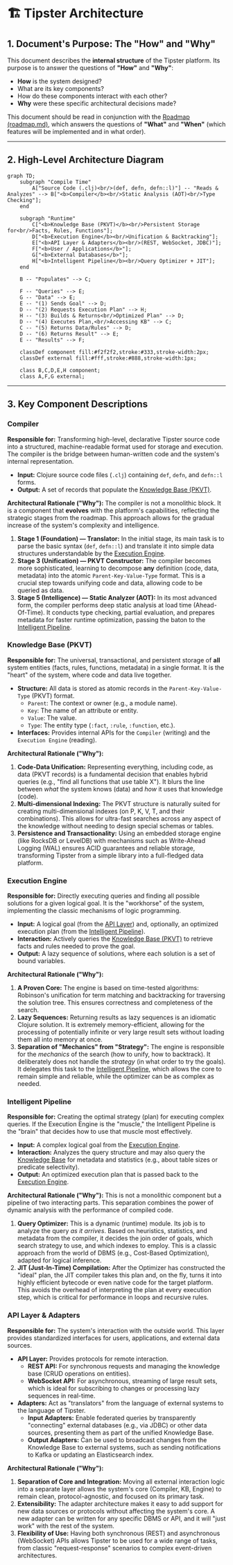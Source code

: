 # 🏗️ Tipster Architecture

## 1. Document's Purpose: The "How" and "Why"

This document describes the **internal structure** of the Tipster platform. Its purpose is to answer the questions of **"How"** and **"Why"**:
*   **How** is the system designed?
*   What are its key components?
*   How do these components interact with each other?
*   **Why** were these specific architectural decisions made?

This document should be read in conjunction with the [Roadmap (roadmap.md)](./roadmap.md), which answers the questions of **"What"** and **"When"** (which features will be implemented and in what order).

---

## 2. High-Level Architecture Diagram

```mermaid
graph TD;
    subgraph "Compile Time"
        A["Source Code (.clj)<br/>(def, defn, defn::l)"] -- "Reads & Analyzes" --> B["<b>Compiler</b><br/>Static Analysis (AOT)<br/>Type Checking"];
    end

    subgraph "Runtime"
        C["<b>Knowledge Base (PKVT)</b><br/>Persistent Storage for<br/>Facts, Rules, Functions"];
        D["<b>Execution Engine</b><br/>Unification & Backtracking"];
        E["<b>API Layer & Adapters</b><br/>(REST, WebSocket, JDBC)"];
        F["<b>User / Applications</b>"];
        G["<b>External Databases</b>"];
        H["<b>Intelligent Pipeline</b><br/>Query Optimizer + JIT"];
    end

    B -- "Populates" --> C;

    F -- "Queries" --> E;
    G -- "Data" --> E;
    E -- "(1) Sends Goal" --> D;
    D -- "(2) Requests Execution Plan" --> H;
    H -- "(3) Builds & Returns<br/>Optimized Plan" --> D;
    D -- "(4) Executes Plan,<br/>Accessing KB" --> C;
    C -- "(5) Returns Data/Rules" --> D;
    D -- "(6) Returns Result" --> E;
    E -- "Results" --> F;

    classDef component fill:#f2f2f2,stroke:#333,stroke-width:2px;
    classDef external fill:#fff,stroke:#888,stroke-width:1px;
    
    class B,C,D,E,H component;
    class A,F,G external;
```

---

## 3. Key Component Descriptions

### Compiler

**Responsible for:** Transforming high-level, declarative Tipster source code into a structured, machine-readable format used for storage and execution. The compiler is the bridge between human-written code and the system's internal representation.

*   **Input:** Clojure source code files (`.clj`) containing `def`, `defn`, and `defn::l` forms.
*   **Output:** A set of records that populate the [Knowledge Base (PKVT)](#knowledge-base-pkvt).

**Architectural Rationale ("Why"):** The compiler is not a monolithic block. It is a component that **evolves** with the platform's capabilities, reflecting the strategic stages from the roadmap. This approach allows for the gradual increase of the system's complexity and intelligence.

1.  **Stage 1 (Foundation) — Translator:** In the initial stage, its main task is to parse the basic syntax (`def`, `defn::l`) and translate it into simple data structures understandable by the [Execution Engine](#execution-engine).
2.  **Stage 3 (Unification) — PKVT Constructor:** The compiler becomes more sophisticated, learning to decompose **any** definition (code, data, metadata) into the atomic `Parent-Key-Value-Type` format. This is a crucial step towards unifying code and data, allowing code to be queried as data.
3.  **Stage 5 (Intelligence) — Static Analyzer (AOT):** In its most advanced form, the compiler performs deep static analysis at load time (Ahead-Of-Time). It conducts type checking, partial evaluation, and prepares metadata for faster runtime optimization, passing the baton to the [Intelligent Pipeline](#intelligent-pipeline).

### Knowledge Base (PKVT)

**Responsible for:** The universal, transactional, and persistent storage of **all** system entities (facts, rules, functions, metadata) in a single format. It is the "heart" of the system, where code and data live together.

*   **Structure:** All data is stored as atomic records in the `Parent-Key-Value-Type` (PKVT) format.
    *   `Parent`: The context or owner (e.g., a module name).
    *   `Key`: The name of an attribute or entity.
    *   `Value`: The value.
    *   `Type`: The entity type (`:fact`, `:rule`, `:function`, etc.).
*   **Interfaces:** Provides internal APIs for the `Compiler` (writing) and the `Execution Engine` (reading).

**Architectural Rationale ("Why"):**
1.  **Code-Data Unification:** Representing everything, including code, as data (PKVT records) is a fundamental decision that enables hybrid queries (e.g., "find all functions that use table X"). It blurs the line between *what* the system knows (data) and *how* it uses that knowledge (code).
2.  **Multi-dimensional Indexing:** The PKVT structure is naturally suited for creating multi-dimensional indexes (on P, K, V, T, and their combinations). This allows for ultra-fast searches across any aspect of the knowledge without needing to design special schemas or tables.
3.  **Persistence and Transactionality:** Using an embedded storage engine (like RocksDB or LevelDB) with mechanisms such as Write-Ahead Logging (WAL) ensures ACID guarantees and reliable storage, transforming Tipster from a simple library into a full-fledged data platform.

### Execution Engine

**Responsible for:** Directly executing queries and finding all possible solutions for a given logical goal. It is the "workhorse" of the system, implementing the classic mechanisms of logic programming.

*   **Input:** A logical goal (from the [API Layer](#api-layer--adapters)) and, optionally, an optimized execution plan (from the [Intelligent Pipeline](#intelligent-pipeline)).
*   **Interaction:** Actively queries the [Knowledge Base (PKVT)](#knowledge-base-pkvt) to retrieve facts and rules needed to prove the goal.
*   **Output:** A lazy sequence of solutions, where each solution is a set of bound variables.

**Architectural Rationale ("Why"):**
1.  **A Proven Core:** The engine is based on time-tested algorithms: Robinson's unification for term matching and backtracking for traversing the solution tree. This ensures correctness and completeness of the search.
2.  **Lazy Sequences:** Returning results as lazy sequences is an idiomatic Clojure solution. It is extremely memory-efficient, allowing for the processing of potentially infinite or very large result sets without loading them all into memory at once.
3.  **Separation of "Mechanics" from "Strategy":** The engine is responsible for the *mechanics* of the search (how to unify, how to backtrack). It deliberately does not handle the *strategy* (in what order to try the goals). It delegates this task to the [Intelligent Pipeline](#intelligent-pipeline), which allows the core to remain simple and reliable, while the optimizer can be as complex as needed.

### Intelligent Pipeline

**Responsible for:** Creating the optimal strategy (plan) for executing complex queries. If the Execution Engine is the "muscle," the Intelligent Pipeline is the "brain" that decides how to use that muscle most effectively.

*   **Input:** A complex logical goal from the [Execution Engine](#execution-engine).
*   **Interaction:** Analyzes the query structure and may also query the [Knowledge Base](#knowledge-base-pkvt) for metadata and statistics (e.g., about table sizes or predicate selectivity).
*   **Output:** An optimized execution plan that is passed back to the [Execution Engine](#execution-engine).

**Architectural Rationale ("Why"):**
This is not a monolithic component but a pipeline of two interacting parts. This separation combines the power of dynamic analysis with the performance of compiled code.

1.  **Query Optimizer:** This is a dynamic (runtime) module. Its job is to analyze the query *as it arrives*. Based on heuristics, statistics, and metadata from the compiler, it decides the join order of goals, which search strategy to use, and which indexes to employ. This is a classic approach from the world of DBMS (e.g., Cost-Based Optimization), adapted for logical inference.
2.  **JIT (Just-In-Time) Compilation:** After the Optimizer has constructed the "ideal" plan, the JIT compiler takes this plan and, on the fly, turns it into highly efficient bytecode or even native code for the target platform. This avoids the overhead of interpreting the plan at every execution step, which is critical for performance in loops and recursive rules.

### API Layer & Adapters

**Responsible for:** The system's interaction with the outside world. This layer provides standardized interfaces for users, applications, and external data sources.

*   **API Layer:** Provides protocols for remote interaction.
    *   **REST API:** For synchronous requests and managing the knowledge base (CRUD operations on entities).
    *   **WebSocket API:** For asynchronous, streaming of large result sets, which is ideal for subscribing to changes or processing lazy sequences in real-time.
*   **Adapters:** Act as "translators" from the language of external systems to the language of Tipster.
    *   **Input Adapters:** Enable federated queries by transparently "connecting" external databases (e.g., via JDBC) or other data sources, presenting them as part of the unified Knowledge Base.
    *   **Output Adapters:** Can be used to broadcast changes from the Knowledge Base to external systems, such as sending notifications to Kafka or updating an Elasticsearch index.

**Architectural Rationale ("Why"):**
1.  **Separation of Core and Integration:** Moving all external interaction logic into a separate layer allows the system's core (Compiler, KB, Engine) to remain clean, protocol-agnostic, and focused on its primary task.
2.  **Extensibility:** The adapter architecture makes it easy to add support for new data sources or protocols without affecting the system's core. A new adapter can be written for any specific DBMS or API, and it will "just work" with the rest of the system.
3.  **Flexibility of Use:** Having both synchronous (REST) and asynchronous (WebSocket) APIs allows Tipster to be used for a wide range of tasks, from classic "request-response" scenarios to complex event-driven architectures.
